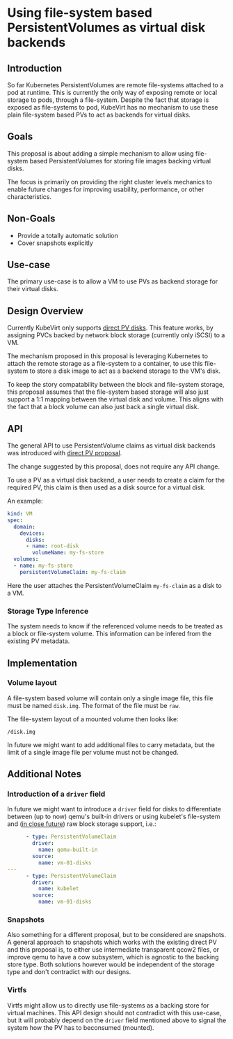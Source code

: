 # Using file-system based PersistentVolumes as virtual disk backends

## Introduction

So far Kubernetes PersistentVolumes are remote file-systems attached to a pod at
runtime. This is currently the only way of exposing remote or local storage to
pods, through a file-system.
Despite the fact that storage is exposed as file-systems to pod, KubeVirt has
no mechanism to use these plain file-system based PVs to act as backends for
virtual disks.


## Goals

This proposal is about adding a simple mechanism to allow using file-system
based PersistentVolumes for storing file images backing virtual disks.

The focus is primarily on providing the right cluster levels mechanics to enable
future changes for improving usability, performance, or other characteristics.


## Non-Goals

- Provide a totally automatic solution
- Cover snapshots explicitly


## Use-case

The primary use-case is to allow a VM to use PVs as backend storage for their
virtual disks.


## Design Overview

Currently KubeVirt only supports [direct PV disks](direct-pv-disks.md).
This feature works, by assigning PVCs backed by network block storage (currently
only iSCSI) to a VM.

The mechanism proposed in this proposal is leveraging Kubernetes to attach
the remote storage as a file-system to a container, to use this file-system to
store a disk image to act as a backend storage to the VM's disk.

To keep the story compatability between the block and file-system storage, this
proposal assumes that the file-system based storage will also just support a 1:1
mapping between the virtual disk and volume.
This aligns with the fact that a block volume can also just back a single
virtual disk.


## API

The general API to use PersistentVolume claims as virtual disk backends was
introduced with [direct PV proposal](direct-pv-disks.md).

The change suggested by this proposal, does not require any API change.

To use a PV as a virtual disk backend, a user needs to create a claim for the
required PV, this claim is then used as a disk source for a virtual disk.

An example:

```yaml
kind: VM
spec:
  domain:
    devices:
      disks:
      - name: root-disk
        volumeName: my-fs-store
  volumes:
  - name: my-fs-store
    persistentVolumeClaim: my-fs-claim
```

Here the user attaches the PersistentVolumeClaim `my-fs-claim` as a disk to a
VM.


### Storage Type Inference

The system needs to know if the referenced volume needs to be treated as a
block or file-system volume.
This information can be infered from the existing PV metadata.


## Implementation

### Volume layout

A file-system based volume will contain only a single image file, this file
must be named `disk.img`.
The format of the file must be `raw`.

The file-system layout of a mounted volume then looks like:

```
/disk.img
```

In future we might want to add additional files to carry metadata, but the limit
of a single image file per volume must not be changed.


## Additional Notes

### Introduction of a `driver` field

In future we might want to introduce a `driver` field for disks to
differentiate between (up to now) qemu's built-in drivers or using kubelet's
file-system and ([in close future](https://github.com/kubernetes/community/pull/805))
raw block storage support, i.e.:
```yaml
      - type: PersistentVolumeClaim
        driver:
          name: qemu-built-in
        source:
          name: vm-01-disks
---
      - type: PersistentVolumeClaim
        driver:
          name: kubelet
        source:
          name: vm-01-disks
```

### Snapshots

Also something for a different proposal, but to be considered are snapshots.
A general approach to snapshots which works with the existing direct PV and
this proposal is, to either use intermediate transparent qcow2 files, or improve
qemu to have a cow subsystem, which is agnostic to the backing store type.
Both solutions however would be independent of the storage type and don't
contradict with our designs.

### Virtfs

Virtfs might allow us to directly use file-systems as a backing store for
virtual machines.
This API design should not contradict with this use-case, but it will probably
depend on the `driver` field mentioned above to signal the system how the PV has
to beconsumed (mounted).
